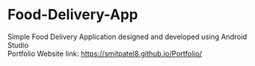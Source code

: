 # Food-Delivery-App
Simple Food Delivery Application designed and developed using Android Studio <br/>
Portfolio Website link: https://smitpatel8.github.io/Portfolio/






